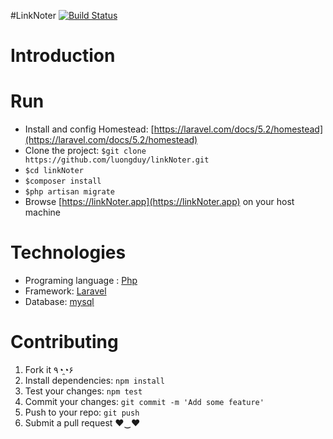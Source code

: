 #LinkNoter
[![Build Status](https://travis-ci.org/laravel/framework.svg)](https://travis-ci.org/laravel/framework)

# Introduction

# Run
* Install and config Homestead: [https://laravel.com/docs/5.2/homestead](https://laravel.com/docs/5.2/homestead)  
* Clone the project: `$git clone https://github.com/luongduy/linkNoter.git`
* `$cd linkNoter`
* `$composer install`
* `$php artisan migrate`
* Browse [https://linkNoter.app](https://linkNoter.app) on your host machine

# Technologies
* Programing language : [Php](http://php.net)
* Framework: [Laravel](https://laravel.com)
* Database: [mysql](https://www.mysql.com)

# Contributing
1. Fork it ٩◔̯◔۶
2. Install dependencies: `npm install`
3. Test your changes: `npm test`
3. Commit your changes: `git commit -m 'Add some feature'`
4. Push to your repo: `git push`
5. Submit a pull request ♥‿♥

